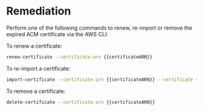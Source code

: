 # Remediation

Perform one of the following commands to renew, re-import or remove the expired ACM certificate via the AWS CLI:

To renew a certificate:

```sh
renew-certificate --certificate-arn {{certificateARN}}
```

To re-import a certificate:

```sh
import-certificate --certificate-arn {{certificateARN}} --certificate {{importedCertificate}} --private-key {{privateKey}}
```

To remove a certificate:

```sh
delete-certificate --certificate-arn {{certificateARN}}
```

